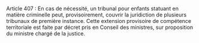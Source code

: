 Article 407 : En cas de nécessité, un tribunal pour enfants statuant en matière criminelle peut, provisoirement, couvrir la juridiction de plusieurs tribunaux de première instance.
Cette extension provisoire de compétence territoriale est faite par décret pris en Conseil des ministres, sur proposition du ministre chargé de la justice.
